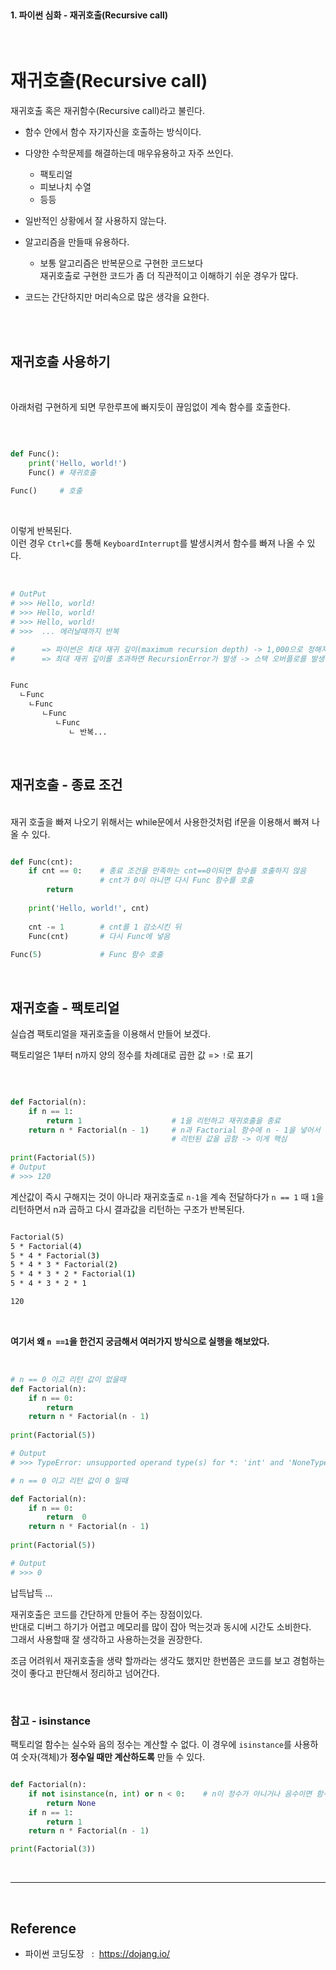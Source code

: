 <br>

#### 1. 파이썬 심화 - 재귀호출(Recursive call)
<br>

# 재귀호출(Recursive call)

재귀호출 혹은 재귀함수(Recursive call)라고 불린다. 

- 함수 안에서 함수 자기자신을 호출하는 방식이다. 
- 다양한 수학문제를 해결하는데 매우유용하고 자주 쓰인다. 
    - 팩토리얼
    - 피보나치 수열
    - 등등 

- 일반적인 상황에서 잘 사용하지 않는다.
- 알고리즘을 만들때 유용하다.
    - 보통 알고리즘은 반복문으로 구현한 코드보다      
    재귀호출로 구현한 코드가 좀 더 직관적이고 이해하기 쉬운 경우가 많다.

- 코드는 간단하지만 머리속으로 많은 생각을 요한다. 

 
<br>
<br>


## 재귀호출 사용하기 

<br>

아래처럼 구현하게 되면 무한루프에 빠지듯이 끊임없이 계속 함수를 호출한다. 

<br>

```py

def Func():
    print('Hello, world!')
    Func() # 재귀호출
 
Func()     # 호출

```
<br>

이렇게 반복된다.       
이런 경우 `Ctrl+C`를 통해 `KeyboardInterrupt`를 발생시켜서 함수를 빠져 나올 수 있다. 

<br>

```bash
# OutPut
# >>> Hello, world!
# >>> Hello, world!
# >>> Hello, world!
# >>>  ... 에러날때까지 반복 

#      => 파이썬은 최대 재귀 깊이(maximum recursion depth) -> 1,000으로 정해져 있음
#      => 최대 재귀 깊이를 초과하면 RecursionError가 발생 -> 스택 오버플로를 발생을 제어하기 위함 


Func
  ㄴFunc
    ㄴFunc
       ㄴFunc
          ㄴFunc
             ㄴ 반복...
```

<br>


## 재귀호출 - 종료 조건 

<br>
재귀 호출을 빠져 나오기 위해서는 while문에서 사용한것처럼 if문을 이용해서 빠져 나올 수 있다.

```py

def Func(cnt):
    if cnt == 0:    # 종료 조건을 만족하는 cnt==0이되면 함수를 호출하지 않음 
                    # cnt가 0이 아니면 다시 Func 함수를 호출
        return
    
    print('Hello, world!', cnt)
    
    cnt -= 1        # cnt를 1 감소시킨 뒤
    Func(cnt)       # 다시 Func에 넣음
 
Func(5)             # Func 함수 호출

```

<br>


## 재귀호출 - 팩토리얼

실습겸 팩토리얼을 재귀호출을 이용해서 만들어 보겠다.

팩토리얼은 1부터 n까지 양의 정수를 차례대로 곱한 값 => `!`로 표기 

<br>

```py

def Factorial(n):
    if n == 1:      
        return 1                    # 1을 리턴하고 재귀호출을 종료
    return n * Factorial(n - 1)     # n과 Factorial 함수에 n - 1을 넣어서
                                    # 리턴된 값을 곱함 -> 이게 핵심 
 
print(Factorial(5))
# Output
# >>> 120 
```

계산값이 즉시 구해지는 것이 아니라 재귀호출로 `n-1`을 계속 전달하다가 `n == 1` 때 `1`을 리턴하면서 n과 곱하고 다시 결과값을 리턴하는 구조가 반복된다. 

```cmd

Factorial(5)
5 * Factorial(4)   
5 * 4 * Factorial(3)
5 * 4 * 3 * Factorial(2)
5 * 4 * 3 * 2 * Factorial(1)
5 * 4 * 3 * 2 * 1

120

```
<br>

**여기서 왜 `n ==1`을 한건지 궁금해서 여러가지 방식으로 실행을 해보았다.** 

<br>

```py
# n == 0 이고 리턴 값이 없을때 
def Factorial(n):
    if n == 0:      
        return     
    return n * Factorial(n - 1)    
 
print(Factorial(5))

# Output
# >>> TypeError: unsupported operand type(s) for *: 'int' and 'NoneType'

# n == 0 이고 리턴 값이 0 일때 

def Factorial(n):
    if n == 0:      
        return  0   
    return n * Factorial(n - 1)    
 
print(Factorial(5))

# Output
# >>> 0

```

납득납득 ...


재귀호출은 코드를 간단하게 만들어 주는 장점이있다.     
반대로 디버그 하기가 어렵고 메모리를 많이 잡아 먹는것과 동시에 시간도 소비한다.           
그래서 사용할때 잘 생각하고 사용하는것을 권장한다.            

조금 어려워서 재귀호출을 생략 할까라는 생각도 했지만 
한번쯤은 코드를 보고 경험하는것이 좋다고 판단해서 정리하고 넘어간다. 

<br>

### 참고 - isinstance 


팩토리얼 함수는 실수와 음의 정수는 계산할 수 없다.
이 경우에 `isinstance`를 사용하여 숫자(객체)가 **정수일 때만 계산하도록** 만들 수 있다.

```py

def Factorial(n):
    if not isinstance(n, int) or n < 0:    # n이 정수가 아니거나 음수이면 함수를 끝냄
        return None
    if n == 1:
        return 1
    return n * Factorial(n - 1)

print(Factorial(3))

```



<br>

---

<br>

## Reference <br>

- 파이썬 코딩도장 &nbsp; : &nbsp;<https://dojang.io/> <br>
